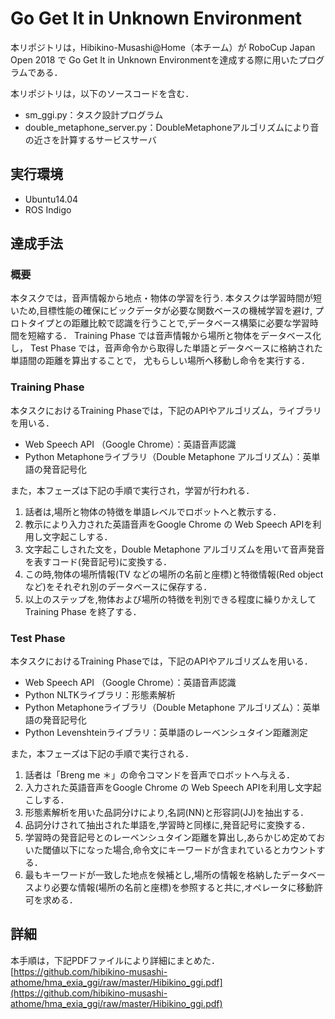 # Go Get It in Unknown Environment
本リポジトリは，Hibikino-Musashi@Home（本チーム）が
RoboCup Japan Open 2018 で
Go Get It in Unknown Environmentを達成する際に用いたプログラムである．

本リポジトリは，以下のソースコードを含む．
* sm\_ggi.py：タスク設計プログラム
* double\_metaphone\_server.py：DoubleMetaphoneアルゴリズムにより音の近さを計算するサービスサーバ

## 実行環境
* Ubuntu14.04
* ROS Indigo

## 達成手法
### 概要
本タスクでは，音声情報から地点・物体の学習を行う.
本タスクは学習時間が短いため,目標性能の確保にビックデータが必要な関数ベースの機械学習を避け,
プロトタイプとの距離比較で認識を行うことで,データベース構築に必要な学習時間を短縮する．
Training Phase では音声情報から場所と物体をデータベース化し，
Test Phase では，音声命令から取得した単語とデータベースに格納された単語間の距離を算出することで，
尤もらしい場所へ移動し命令を実行する．

### Training Phase
本タスクにおけるTraining Phaseでは，下記のAPIやアルゴリズム，ライブラリを用いる．
* Web Speech API （Google Chrome）：英語音声認識
* Python Metaphoneライブラリ（Double Metaphone アルゴリズム）：英単語の発音記号化

また，本フェーズは下記の手順で実行され，学習が行われる．
1. 話者は,場所と物体の特徴を単語レベルでロボットへと教示する．
2. 教示により入力された英語音声をGoogle Chrome の Web Speech APIを利用し文字起こしする．
3. 文字起こしされた文を，Double Metaphone アルゴリズムを用いて音声発音を表すコード(発音記号)に変換する．
4. この時,物体の場所情報(TV などの場所の名前と座標)と特徴情報(Red object など)をそれぞれ別のデータベースに保存する．
5. 以上のステップを,物体および場所の特徴を判別できる程度に繰りかえして Training Phase を終了する．

### Test Phase
本タスクにおけるTraining Phaseでは，下記のAPIやアルゴリズムを用いる．
* Web Speech API （Google Chrome）：英語音声認識
* Python NLTKライブラリ：形態素解析
* Python Metaphoneライブラリ（Double Metaphone アルゴリズム）：英単語の発音記号化
* Python Levenshteinライブラリ：英単語のレーベンシュタイン距離測定

また，本フェーズは下記の手順で実行される．
1. 話者は「Breng me ＊」の命令コマンドを音声でロボットへ与える．
2. 入力された英語音声をGoogle Chrome の Web Speech APIを利用し文字起こしする．
3. 形態素解析を用いた品詞分けにより,名詞(NN)と形容詞(JJ)を抽出する．
4. 品詞分けされて抽出された単語を,学習時と同様に,発音記号に変換する．
5. 学習時の発音記号とのレーベンシュタイン距離を算出し,あらかじめ定めておいた閾値以下になった場合,命令文にキーワードが含まれているとカウントする．
6. 最もキーワードが一致した地点を候補とし,場所の情報を格納したデータベースより必要な情報(場所の名前と座標)を参照すると共に,オペレータに移動許可を求める．

## 詳細
本手順は，下記PDFファイルにより詳細にまとめた．
[https://github.com/hibikino-musashi-athome/hma_exia_ggi/raw/master/Hibikino_ggi.pdf](https://github.com/hibikino-musashi-athome/hma_exia_ggi/raw/master/Hibikino_ggi.pdf)

